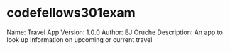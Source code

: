 # codefellows301exam

Name: Travel App
Version: 1.0.0
Author: EJ Oruche
Description: An app to look up information on upcoming or current travel
